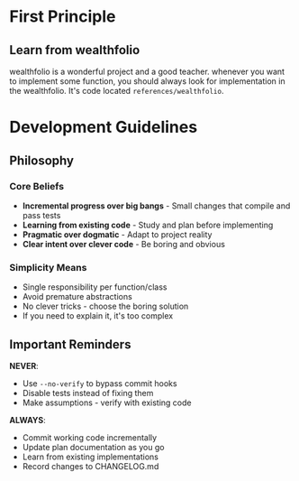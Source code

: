 
# First Principle

## Learn from wealthfolio
wealthfolio is a wonderful project and a good teacher. whenever you want to implement some function, you should always look for implementation in the wealthfolio.
It's code located `references/wealthfolio`.

# Development Guidelines


## Philosophy


### Core Beliefs

- **Incremental progress over big bangs** - Small changes that compile and pass tests
- **Learning from existing code** - Study and plan before implementing
- **Pragmatic over dogmatic** - Adapt to project reality
- **Clear intent over clever code** - Be boring and obvious

### Simplicity Means

- Single responsibility per function/class
- Avoid premature abstractions
- No clever tricks - choose the boring solution
- If you need to explain it, it's too complex

## Important Reminders

**NEVER**:
- Use `--no-verify` to bypass commit hooks
- Disable tests instead of fixing them
- Make assumptions - verify with existing code

**ALWAYS**:
- Commit working code incrementally
- Update plan documentation as you go
- Learn from existing implementations
- Record changes to CHANGELOG.md